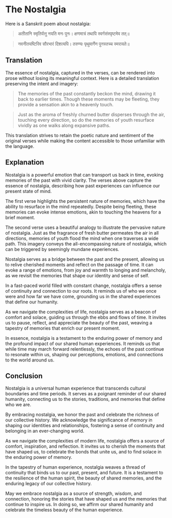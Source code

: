 # The Nostalgia

Here is a Sanskrit poem about nostalgia:

> अतीतानि स्मृतिर्यत्तु नयति मनः पुनः।
> क्षणमात्रं तथापि स्वर्गसंस्पृष्टमेव तत्॥

> नवनीतयष्टिरिव सौरभारं दिशत्यपि।
> तरुण्यः पृथुमार्गेण पुनस्तच्च स्मरायते॥

## Translation

The essence of nostalgia, captured in the verses, can be rendered into prose without losing its meaningful context. Here is a detailed translation preserving the intent and imagery:

> The memories of the past constantly beckon the mind, drawing it back to earlier times. Though these moments may be fleeting, they provide a sensation akin to a heavenly touch.

> Just as the aroma of freshly churned butter disperses through the air, touching every direction, so do the memories of youth resurface vividly as one walks along expansive paths.

This translation strives to retain the poetic nature and sentiment of the original verses while making the content accessible to those unfamiliar with the language.


## Explanation

Nostalgia is a powerful emotion that can transport us back in time, evoking memories of the past with vivid clarity. The verses above capture the essence of nostalgia, describing how past experiences can influence our present state of mind.

The first verse highlights the persistent nature of memories, which have the ability to resurface in the mind repeatedly. Despite being fleeting, these memories can evoke intense emotions, akin to touching the heavens for a brief moment.

The second verse uses a beautiful analogy to illustrate the pervasive nature of nostalgia. Just as the fragrance of fresh butter permeates the air in all directions, memories of youth flood the mind when one traverses a wide path. This imagery conveys the all-encompassing nature of nostalgia, which can be triggered by seemingly mundane experiences.

Nostalgia serves as a bridge between the past and the present, allowing us to relive cherished moments and reflect on the passage of time. It can evoke a range of emotions, from joy and warmth to longing and melancholy, as we revisit the memories that shape our identity and sense of self.

In a fast-paced world filled with constant change, nostalgia offers a sense of continuity and connection to our roots. It reminds us of who we once were and how far we have come, grounding us in the shared experiences that define our humanity.

As we navigate the complexities of life, nostalgia serves as a beacon of comfort and solace, guiding us through the ebbs and flows of time. It invites us to pause, reflect, and appreciate the beauty of the past, weaving a tapestry of memories that enrich our present moment.

In essence, nostalgia is a testament to the enduring power of memory and the profound impact of our shared human experiences. It reminds us that while time may march forward relentlessly, the echoes of the past continue to resonate within us, shaping our perceptions, emotions, and connections to the world around us.

## Conclusion

Nostalgia is a universal human experience that transcends cultural boundaries and time periods. It serves as a poignant reminder of our shared humanity, connecting us to the stories, traditions, and memories that define who we are.

By embracing nostalgia, we honor the past and celebrate the richness of our collective history. We acknowledge the significance of memory in shaping our identities and relationships, fostering a sense of continuity and belonging in an ever-changing world.

As we navigate the complexities of modern life, nostalgia offers a source of comfort, inspiration, and reflection. It invites us to cherish the moments that have shaped us, to celebrate the bonds that unite us, and to find solace in the enduring power of memory.

In the tapestry of human experience, nostalgia weaves a thread of continuity that binds us to our past, present, and future. It is a testament to the resilience of the human spirit, the beauty of shared memories, and the enduring legacy of our collective history.

May we embrace nostalgia as a source of strength, wisdom, and connection, honoring the stories that have shaped us and the memories that continue to inspire us. In doing so, we affirm our shared humanity and celebrate the timeless beauty of the human experience.
